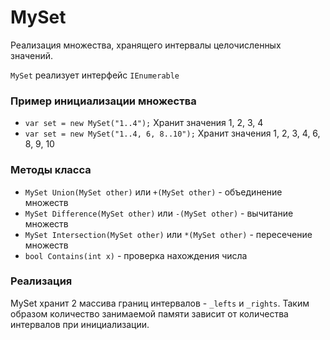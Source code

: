 # MySet
Реализация множества, хранящего интервалы целочисленных значений.

`MySet` реализует интерфейс `IEnumerable`

### Пример инициализации множества
* `var set = new MySet("1..4");` Хранит значения 1, 2, 3, 4
* `var set = new MySet("1..4, 6, 8..10");` Хранит значения 1, 2, 3, 4, 6, 8, 9, 10

### Методы класса
* `MySet Union(MySet other)` или `+(MySet other)` - объединение множеств
* `MySet Difference(MySet other)` или `-(MySet other)` - вычитание множеств
* `MySet Intersection(MySet other)` или `*(MySet other)` - пересечение множеств
* `bool Contains(int x)` - проверка нахождения числа

### Реализация
MySet хранит 2 массива границ интервалов - `_lefts` и `_rights`. Таким образом количество занимаемой памяти зависит от количества интервалов при инициализации.
